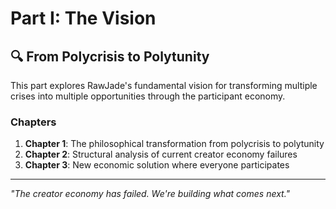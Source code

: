 ﻿# Part I: The Vision

## 🔍 From Polycrisis to Polytunity

This part explores RawJade's fundamental vision for transforming multiple crises into multiple opportunities through the participant economy.

### Chapters

1. **Chapter 1**: The philosophical transformation from polycrisis to polytunity
2. **Chapter 2**: Structural analysis of current creator economy failures  
3. **Chapter 3**: New economic solution where everyone participates

---

*"The creator economy has failed. We're building what comes next."*
